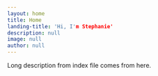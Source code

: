 ```yaml
---
layout: home
title: Home
landing-title: 'Hi, I'm Stephanie'
description: null
image: null
author: null
---
```


Long description from index file comes from here.
